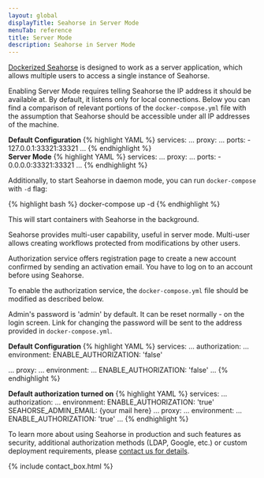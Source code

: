```yaml
---
layout: global
displayTitle: Seahorse in Server Mode
menuTab: reference
title: Server Mode
description: Seahorse in Server Mode
---
```


[Dockerized Seahorse](../deployment.html#dockerized-seahorse)
is designed to work as a server application,
which allows multiple users to access a single instance of Seahorse.

Enabling Server Mode requires telling Seahorse the IP address it should be available at.
By default, it listens only for local connections. Below you can find a comparison of relevant portions of the
`docker-compose.yml` file with the assumption that Seahorse should be accessible under all IP addresses
of the machine.

<div class="flex-adaptable-row-container">
<div class="flex-adaptable-column-container">
<b>Default Configuration</b>
{% highlight YAML %}
services:
  ...
  proxy:
  ...
    ports:
      - 127.0.0.1:33321:33321
 ...
{% endhighlight %}
</div>

<div class="flex-adaptable-column-container">
<b>Server Mode</b>
{% highlight YAML %}
services:
  ...
  proxy:
  ...
    ports:
      - 0.0.0.0:33321:33321
 ...
{% endhighlight %}
</div>
</div>

Additionally, to start Seahorse in daemon mode, you can run `docker-compose` with `-d` flag:

{% highlight bash %}
docker-compose up -d
{% endhighlight %}

This will start containers with Seahorse in the background.

Seahorse provides multi-user capability, useful in server mode. Multi-user allows creating workflows protected from modifications by other users.

Authorization service offers registration page to create a new account confirmed by sending an activation email. You have to log on to an account before using Seahorse.

To enable the authorization service, the `docker-compose.yml` file should be modified as described below.

Admin's password is 'admin' by default.
It can be reset normally - on the login screen.
Link for changing the password will be sent to the address provided in `docker-compose.yml`.


<div class="flex-adaptable-row-container">
<div class="flex-adaptable-column-container">
<b>Default Configuration</b>
{% highlight YAML %}
services:
  ...
  authorization:
    ...
    environment:
      ENABLE_AUTHORIZATION: 'false'

  ...
  proxy:
  ...
    environment:
      ...
      ENABLE_AUTHORIZATION: 'false'
 ...
{% endhighlight %}
</div>

<div class="flex-adaptable-column-container">
<b>Default authorization turned on</b>
{% highlight YAML %}
services:
  ...
  authorization:
    ...
    environment:
      ENABLE_AUTHORIZATION: 'true'
      SEAHORSE_ADMIN_EMAIL: {your mail here}
  ...
  proxy:
  ...
    environment:
      ...
      ENABLE_AUTHORIZATION: 'true'
 ...
{% endhighlight %}
</div>
</div>

To learn more about using Seahorse in production and such features as security, additional authorization methods (LDAP, Google, etc.) or custom deployment requirements,
please <a target="_blank" href="https://deepsense.ai/contact">contact us for details</a>.

{% include contact_box.html %}
